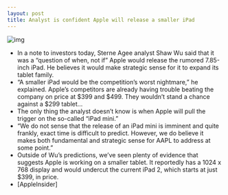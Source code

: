 ```yaml
---
layout: post
title: Analyst is confident Apple will release a smaller iPad
---
```

![img](http://media.idownloadblog.com/wp-content/uploads/2012/03/iPad-Mini-comparison-t.jpg)
* In a note to investors today, Sterne Agee analyst Shaw Wu said that it was a “question of when, not if” Apple would release the rumored 7.85-inch iPad. He believes it would make strategic sense for it to expand its tablet family.
* “A smaller iPad would be the competition’s worst nightmare,” he explained. Apple’s competitors are already having trouble beating the company on price at $399 and $499. They wouldn’t stand a chance against a $299 tablet…
* The only thing the analyst doesn’t know is when Apple will pull the trigger on the so-called “iPad mini.”
* “We do not sense that the release of an iPad mini is imminent and quite frankly, exact time is difficult to predict. However, we do believe it makes both fundamental and strategic sense for AAPL to address at some point.”
* Outside of Wu’s predictions, we’ve seen plenty of evidence that suggests Apple is working on a smaller tablet. It reportedly has a 1024 x 768 display and would undercut the current iPad 2, which starts at just $399, in price.
* [AppleInsider]

